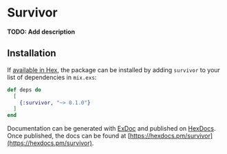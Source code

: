 # Survivor

**TODO: Add description**

## Installation

If [available in Hex](https://hex.pm/docs/publish), the package can be installed
by adding `survivor` to your list of dependencies in `mix.exs`:

```elixir
def deps do
  [
    {:survivor, "~> 0.1.0"}
  ]
end
```

Documentation can be generated with [ExDoc](https://github.com/elixir-lang/ex_doc)
and published on [HexDocs](https://hexdocs.pm). Once published, the docs can
be found at [https://hexdocs.pm/survivor](https://hexdocs.pm/survivor).

